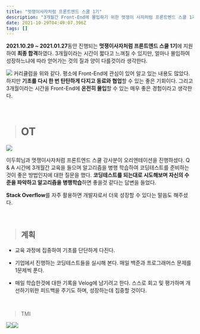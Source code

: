 ```yaml
---
title: "멋쟁이사자처럼 프론트엔드 스쿨 1기"
description: "3개월간 Front-End에 몰입하기 위한 멋쟁이 사자처럼 프론트엔드 스쿨 1기 최종 합격"
date: 2021-10-29T04:49:07.396Z
tags: []
---
```

**2021.10.29 ~ 2021.01.27**동안 진행되는 **멋쟁이사자처럼 프론트엔드 스쿨 1기**에 지원하여 **최종 합격**하였다.
3개월이라는 시간이 짧다고 느껴질 수 있지만, 얼마나 몰입하여 성장하느냐에 따라 얻어가는 것의 질과 양이 다를것이라 생각한다.

![](/images/09bb2358-3848-447b-8bd6-b173a5d1595f-image.png)
커리큘럼을 위와 같다. 평소에 Front-End에 관심이 있어 알고 있는 내용도 많았다. 하지만 **기초를 다시 한 번 탄탄하게 다지고 동료와 협업**할 수 있는 좋은 기회이다. 그리고 3개월이라는 시간을 Front-End에 **온전히 몰입**할 수 있는 매우 좋은 경험이라고 생각한다.

<br/>

> # OT

![](/images/d1fdcd57-6239-415d-beef-48eea80401db-image.png)

이두희님과 멋쟁이사자처럼 프론트엔드 스쿨 강사분이 오리엔테이션을 진행하셨다. Q & A 시간에 3개월간 교육을 들으며 알고리즘을 병행 학습하여 코딩테스트를 준비하는것이 좋은 방법인지에 대한 질문을 했다. **코딩테스트를 되는대로 시도해보며 자신의 수준을 파악하고 알고리즘을 병행학습**하면 좋을것 같다는 답변을 들었다.

**Stack Overflow**를 자주 활용하면 개발자로서 더욱 성장할 수 있다는 말씀도 해주셨다.

<br/>

> ## 계획

* 교육 과정에 집중하여 기초를 단단하게 다진다.

* 기업에서 진행하는 코딩테스트들을 실시해 본다. 매일 백준과 프로그래머스 문제를 1문제씩 푼다.

* 매일 학습한것에 대한 기록을 Velog에 남기려고 한다. 스스로 회고 및 평가하며 개선하기위한 피드백을 주기도 하며, 성장하는데 집중할 것이다.

<br />

> TMI


![](/images/f88dd334-ed3a-4638-adc5-30b686bd6525-%EA%B8%B0%EB%A6%B01.jpg)![](/images/66a20fba-1844-4f19-b199-33e340dee4b7-%EA%B8%B0%EB%A6%B02.jpg)